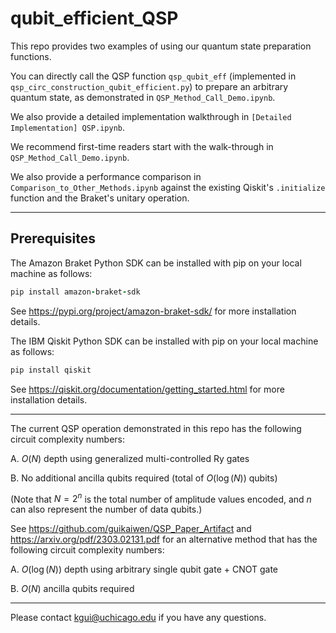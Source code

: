 # qubit_efficient_QSP

This repo provides two examples of using our quantum state preparation functions.

You can directly call the QSP function `qsp_qubit_eff` (implemented in `qsp_circ_construction_qubit_efficient.py`) to prepare an arbitrary quantum state, as demonstrated in `QSP_Method_Call_Demo.ipynb`.

We also provide a detailed implementation walkthrough in `[Detailed Implementation] QSP.ipynb`.

We recommend first-time readers start with the walk-through in `QSP_Method_Call_Demo.ipynb`.

We also provide a performance comparison in `Comparison_to_Other_Methods.ipynb` against the existing Qiskit's `.initialize` function and the Braket's unitary operation.

-------------------------------
## Prerequisites

The Amazon Braket Python SDK can be installed with pip on your local machine as follows:
```ruby
pip install amazon-braket-sdk
```
See https://pypi.org/project/amazon-braket-sdk/ for more installation details.

The IBM Qiskit Python SDK can be installed with pip on your local machine as follows:
```ruby
pip install qiskit
```
See https://qiskit.org/documentation/getting_started.html for more installation details.

-------------------------------
The current QSP operation demonstrated in this repo has the following circuit complexity numbers:

A. $O(N)$ depth using generalized multi-controlled Ry gates

B. No additional ancilla qubits required (total of $O(\log(N))$ qubits)

(Note that $N = 2^n$ is the total number of amplitude values encoded, and $n$ can also represent the number of data qubits.)

See https://github.com/guikaiwen/QSP_Paper_Artifact and https://arxiv.org/pdf/2303.02131.pdf for an alternative method that has the following circuit complexity numbers:

A. $O(\log(N))$ depth using arbitrary single qubit gate + CNOT gate

B. $O(N)$ ancilla qubits required

-------------------------------
Please contact kgui@uchicago.edu if you have any questions.
